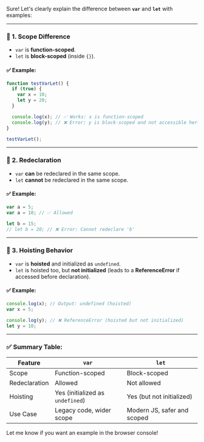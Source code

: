 Sure! Let's clearly explain the difference between **`var`** and **`let`** with examples:

---

### 🔹 1. **Scope Difference**

* `var` is **function-scoped**.
* `let` is **block-scoped** (inside `{}`).

#### ✅ Example:

```javascript
function testVarLet() {
  if (true) {
    var x = 10;
    let y = 20;
  }

  console.log(x); // ✅ Works: x is function-scoped
  console.log(y); // ❌ Error: y is block-scoped and not accessible here
}

testVarLet();
```

---

### 🔹 2. **Redeclaration**

* `var` **can** be redeclared in the same scope.
* `let` **cannot** be redeclared in the same scope.

#### ✅ Example:

```javascript
var a = 5;
var a = 10; // ✅ Allowed

let b = 15;
// let b = 20; // ❌ Error: Cannot redeclare 'b'
```

---

### 🔹 3. **Hoisting Behavior**

* `var` is **hoisted** and initialized as `undefined`.
* `let` is hoisted too, but **not initialized** (leads to a **ReferenceError** if accessed before declaration).

#### ✅ Example:

```javascript
console.log(x); // Output: undefined (hoisted)
var x = 5;

console.log(y); // ❌ ReferenceError (hoisted but not initialized)
let y = 10;
```

---

### ✅ Summary Table:

| Feature       | `var`                            | `let`                       |
| ------------- | -------------------------------- | --------------------------- |
| Scope         | Function-scoped                  | Block-scoped                |
| Redeclaration | Allowed                          | Not allowed                 |
| Hoisting      | Yes (initialized as `undefined`) | Yes (but not initialized)   |
| Use Case      | Legacy code, wider scope         | Modern JS, safer and scoped |

Let me know if you want an example in the browser console!
